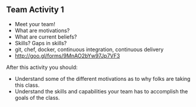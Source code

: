 ## Team Activity 1

* Meet your team!
 * What are motivations? 
 * What are current beliefs? 
 * Skills? Gaps in skills?
  * git, chef, docker, continuous integration, continuous delivery
  * http://goo.gl/forms/9MnAO2bYw97Jp7VF3
  
After this activity you should:

* Understand some of the different motivations as to why folks are taking this class. 
* Understand the skills and capabilities your team has to accomplish the goals of the class. 
